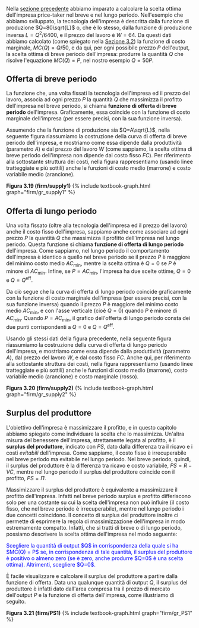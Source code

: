 



Nella <a href="{{ site.baseurl }}/it/I/3/3">sezione precedente</a> abbiamo imparato a calcolare la scelta ottima dell'impresa price-taker nel breve e nel lungo periodo. Nell'esempio che abbiamo sviluppato, la tecnologia dell'impresa è descritta dalla funzione di produzione $Q=80\sqrt{L}$ o, che è lo stesso, dalla funzione di produzione inversa $L=Q^2/6400$, e il prezzo del lavoro è $W=64$. Da questi dati abbiamo calcolato (come spiegato nella <a href="{{ site.baseurl }}/it/I/3/2">Sezione 3.2</a>) la funzione di costo marginale, $MC(Q)=Q/50$, e da qui, per ogni possibile prezzo $P$ dell'output, la scelta ottima di breve periodo dell'impresa: produrre la quantità $Q$ che risolve l'equazione $MC(Q)=P$, nel nostro esempio $Q=50P$.


<h2 id="SUBSEC_SRSUPPLY">Offerta di breve periodo</h2>

La funzione che, una volta fissati la tecnologia dell'impresa ed il prezzo del lavoro, associa ad ogni prezzo $P$ la quantità $Q$ che massimizza il profitto dell'impresa nel breve periodo, si chiama <b>funzione di offerta di breve periodo</b> dell'impresa. Graficamente, essa coincide con la funzione di costo marginale dell'impresa (per essere precisi, con la sua funzione inversa).

Assumendo che la funzione di produzione sia $Q=A\sqrt{L}$, nella seguente figura riassumiamo la costruzione della curva di offerta di breve periodo dell'impresa, e mostriamo come essa dipende dalla produttività (parametro $A$) e dal prezzo del lavoro $W$ (come sappiamo, la scelta ottima di breve periodo dell'impresa non dipende dal costo fisso $FC$). Per riferimento alla sottostante struttura dei costi, nella figura rappresentiamo (usando linee tratteggiate e più sottili) anche le funzioni di costo medio (marrone) e costo variabile medio (arancione).

<a id="gr_firm/supply1"><strong>Figura 3.19 (firm/supply1)</strong></a>
{% include textbook-graph.html graph="firm/gr_supply1" %}




















<h2 id="SUBSEC_SRSUPPLY">Offerta di lungo periodo</h2>

Una volta fissato (oltre alla tecnologia dell'impresa ed il prezzo del lavoro) anche il costo fisso dell'impresa, sappiamo anche come associare ad ogni prezzo $P$ la quantità $Q$ che massimizza il profitto dell'impresa nel lungo periodo. Questa funzione si chiama <b>funzione di offerta di lungo periodo</b> dell'impresa. Come sappiamo, nel lungo periodo il comportamento dell'impresa è identico a quello nel breve periodo se il prezzo $P$ è maggiore del minimo costo medio $AC_{\text{min}}$, mentre la scelta ottima è $Q=0$ se $P$ è minore di $AC_{\text{min}}$. Infine, se $P=AC_{\text{min}}$, l'impresa ha due scelte ottime, $Q=0$ e $Q=Q^{\text{eff}}$.

Da ciò segue che la curva di offerta di lungo periodo coincide graficamente con la funzione di costo marginale dell'impresa (per essere precisi, con la sua funzione inversa) quando il prezzo $P$ è maggiore del minimo costo medio $AC_{\text{min}}$, e con l'asse verticale (cioè $Q=0$) quando $P$ è minore di $AC_{\text{min}}$. Quando $P=AC_{\text{min}}$, il grafico dell'offerta di lungo periodo consta dei due punti corrispondenti a $Q=0$ e $Q=Q^{\text{eff}}$.

Usando gli stessi dati della figura precedente, nella seguente figura riassumiamo la costruzione della curva di offerta di lungo periodo dell'impresa, e mostriamo come essa dipende dalla produttività (parametro $A$), dal prezzo del lavoro $W$, e dal costo fisso $FC$. Anche qui, per riferimento alla sottostante struttura dei costi, nella figura rappresentiamo (usando linee tratteggiate e più sottili) anche le funzioni di costo medio (marrone), costo variabile medio (arancione) e costo marginale (rosso).

<a id="gr_firm/supply2"><strong>Figura 3.20 (firm/supply2)</strong></a>
{% include textbook-graph.html graph="firm/gr_supply2" %}























<h2 id="SUBSEC_PS">Surplus del produttore</h2>

L'obiettivo dell'impresa è massimizzare il profitto, e in questo capitolo abbiamo spiegato come individuare la scelta che lo massimizza. Un'altra misura del benessere dell'impresa, strettamente legata al profitto, è il <b>surplus del produttore</b>, indicato con $PS$, dato dalla differenza tra il ricavo e i costi <i>evitabili</i> dell'impresa. Come sappiamo, il costo fisso è irrecuperabile nel breve periodo ma evitabile nel lungo periodo. Nel breve periodo, quindi, il surplus del produttore è la differenza tra ricavo e costo variabile, $PS=R-VC$, mentre nel lungo periodo il surplus del produttore coincide con il profitto, $PS=\Pi$. 

Massimizzare il surplus del produttore è equivalente a massimizzare il profitto dell'impresa. Infatti nel breve periodo surplus e profitto differiscono solo per una costante su cui la scelta dell'impresa non può influire (il costo fisso, che nel breve periodo è irrecuperabile), mentre nel lungo periodo i due concetti coincidono. Il concetto di surplus del produttore inoltre ci permette di esprimere la regola di massimizzazione dell'impresa in modo estremamente compatto. Infatti, che si tratti di breve o di lungo periodo, possiamo descrivere la scelta ottima dell'impresa nel modo seguente:

<p><span style="color: Blue;">
Scegliere la quantità di output $Q$ in corrispondenza della quale si ha $MC(Q) = P$ se, in corrispondenza di tale quantità, il surplus del produttore è positivo o almeno zero (se è zero, anche produrre $Q=0$ è una scelta ottima). Altrimenti, scegliere $Q=0$.
</span></p>

È facile visualizzare e calcolare il surplus del produttore a partire dalla funzione di offerta. Data una qualunque quantità di output $Q$, il surplus del produttore è infatti dato dall'area compresa tra il prezzo di mercato dell'output $P$ e la funzione di offerta dell'impresa, come illustriamo di seguito.

<a id="gr_firm/PS1"><strong>Figura 3.21 (firm/PS1)</strong></a>
{% include textbook-graph.html graph="firm/gr_PS1" %}


